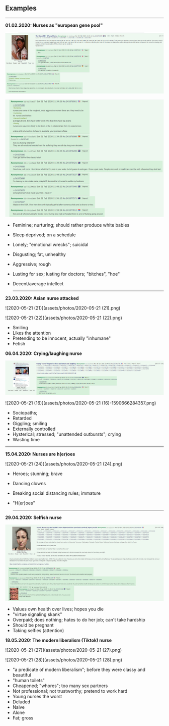 ## Examples 

----

**01.02.2020: Nurses as "european gene pool"** 

![image-20200521122846432](assets/photos/image-20200521122846432.png)

![image-20200521123809097](assets/photos/image-20200521123809097.png)

- Feminine; nurturing; should rather produce white babies 

- Sleep deprived; on a schedule

- Lonely; "emotional wrecks"; suicidal 

- Disgusting; fat, unhealthy 

- Aggressive; rough 

- Lusting for sex; lusting for doctors; "bitches", "hoe"

- Decent/average intellect 

  ---

**23.03.2020: Asian nurse attacked** 

![2020-05-21 (21)](assets/photos/2020-05-21 (21).png)

![2020-05-21 (22)](assets/photos/2020-05-21 (22).png)

- Smiling 
- Likes the attention
- Pretending to be innocent, actually "inhumane"
- Fetish

**06.04.2020: Crying/laughing nurse**

![image-20200521130611200](assets/photos/image-20200521130611200.png)

![2020-05-21 (16)](assets/photos/2020-05-21 (16)-1590666284357.png)

- Sociopaths; 
- Retarded
- Giggling; smiling 
- Externally controlled 
- Hysterical; stressed; "unattended outbursts"; crying 
- Wasting time 

---

**15.04.2020: Nurses are h(er)oes** 

![2020-05-21 (24)](assets/photos/2020-05-21 (24).png)

- Heroes; stunning; brave

- Dancing clowns

- Breaking social distancing rules; immature 

- "H(er)oes"

  ---

**29.04.2020: Selfish nurse**

![image-20200521151436329](assets/photos/image-20200521151436329.png)

- Values own health over lives; hopes you die
- "virtue signaling skank"
- Overpaid; does nothing; hates to do her job; can't take hardship
- Should be pregnant
- Taking selfies (attention)

**18.05.2020: The modern liberalism (Tiktok) nurse** 

![2020-05-21 (27)](assets/photos/2020-05-21 (27).png)

![2020-05-21 (28)](assets/photos/2020-05-21 (28).png)

- "a predicate of modern liberalism"; before they were classy and beautiful 
- "human toilets"
- Cheapened; "whores"; too many sex partners 
- Not professional; not trustworthy; pretend to work hard 
- Young nurses the worst
- Deluded 
- Naive 
- Alone 
- Fat; gross